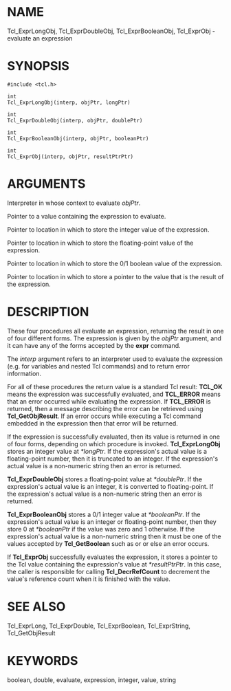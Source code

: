 # NAME

Tcl_ExprLongObj, Tcl_ExprDoubleObj, Tcl_ExprBooleanObj, Tcl_ExprObj -
evaluate an expression

# SYNOPSIS

    #include <tcl.h>

    int
    Tcl_ExprLongObj(interp, objPtr, longPtr)

    int
    Tcl_ExprDoubleObj(interp, objPtr, doublePtr)

    int
    Tcl_ExprBooleanObj(interp, objPtr, booleanPtr)

    int
    Tcl_ExprObj(interp, objPtr, resultPtrPtr)

# ARGUMENTS

Interpreter in whose context to evaluate *objPtr*.

Pointer to a value containing the expression to evaluate.

Pointer to location in which to store the integer value of the
expression.

Pointer to location in which to store the floating-point value of the
expression.

Pointer to location in which to store the 0/1 boolean value of the
expression.

Pointer to location in which to store a pointer to the value that is the
result of the expression.

# DESCRIPTION

These four procedures all evaluate an expression, returning the result
in one of four different forms. The expression is given by the *objPtr*
argument, and it can have any of the forms accepted by the **expr**
command.

The *interp* argument refers to an interpreter used to evaluate the
expression (e.g. for variables and nested Tcl commands) and to return
error information.

For all of these procedures the return value is a standard Tcl result:
**TCL_OK** means the expression was successfully evaluated, and
**TCL_ERROR** means that an error occurred while evaluating the
expression. If **TCL_ERROR** is returned, then a message describing the
error can be retrieved using **Tcl_GetObjResult**. If an error occurs
while executing a Tcl command embedded in the expression then that error
will be returned.

If the expression is successfully evaluated, then its value is returned
in one of four forms, depending on which procedure is invoked.
**Tcl_ExprLongObj** stores an integer value at *\*longPtr*. If the
expression\'s actual value is a floating-point number, then it is
truncated to an integer. If the expression\'s actual value is a
non-numeric string then an error is returned.

**Tcl_ExprDoubleObj** stores a floating-point value at *\*doublePtr*. If
the expression\'s actual value is an integer, it is converted to
floating-point. If the expression\'s actual value is a non-numeric
string then an error is returned.

**Tcl_ExprBooleanObj** stores a 0/1 integer value at *\*booleanPtr*. If
the expression\'s actual value is an integer or floating-point number,
then they store 0 at *\*booleanPtr* if the value was zero and 1
otherwise. If the expression\'s actual value is a non-numeric string
then it must be one of the values accepted by **Tcl_GetBoolean** such as
or or else an error occurs.

If **Tcl_ExprObj** successfully evaluates the expression, it stores a
pointer to the Tcl value containing the expression\'s value at
*\*resultPtrPtr*. In this case, the caller is responsible for calling
**Tcl_DecrRefCount** to decrement the value\'s reference count when it
is finished with the value.

# SEE ALSO

Tcl_ExprLong, Tcl_ExprDouble, Tcl_ExprBoolean, Tcl_ExprString,
Tcl_GetObjResult

# KEYWORDS

boolean, double, evaluate, expression, integer, value, string
